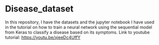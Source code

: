 # Disease_dataset
In this repository, I have the datasets and the jupyter notebook I have used in the tutorial on how to train a neural network using the sequential model from Keras to classify a disease based on its symptoms. Link to youtube tutorial: https://youtu.be/xjeeDc4UffY
